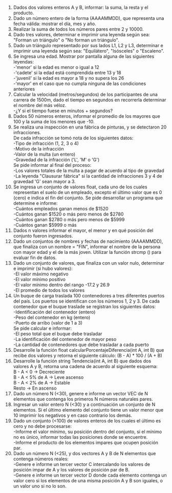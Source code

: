 1. Dados dos valores enteros A y B, informar: la suma, la resta y el producto.  
2. Dado un número entero de la forma (AAAAMMDD), que representa una fecha válida: mostrar el día, mes y año.  
3. Realizar la suma de todos los números pares entre 2 y 10000.  
4. Dado tres valores, determinar e imprimir una leyenda según sea: "Forman un triángulo" o "No forman un triángulo".  
5. Dado un triángulo representado por sus lados L1, L2 y L3, determinar e imprimir una leyenda según sea: "Equilátero", "Isósceles" o "Escaleno".  
6. Se ingresa una edad. Mostrar por pantalla alguna de las siguientes leyendas:  
	-'menor' si la edad es menor o igual a 12  
	-'cadete' si la edad está comprendida entre 13 y 18  
	-'juvenil' si la edad es mayor a 18 y no supera los 26  
	-'mayor' en el caso que no cumpla ninguna de las condiciones anteriores  
7. Calcular la velocidad (metros/segundos) de los participantes de una carrera de 1500m, dado el tiempo en segundos en recorrerla determinar el nombre del más véloz.  
	-¿Y si el tiempo fuese en minutos + segundos?  
8. Dados 50 números enteros, informar el promedio de los mayores que 100 y la suma de los menores que -10.  
9. Se realiza una inspección en una fábrica de pinturas, y se detectaron 20 infracciones.  
De cada infracción se tomó nota de los siguientes datos:  
	-Tipo de infracción (1, 2, 3 o 4)  
	-Motivo de la infracción  
	-Valor de la multa (un entero)  
	-Gravedad de la infracción ('L', 'M' o 'G')  
Se pide informar al final del proceso:  
	-Los valores totales de la multa a pagar de acuerdo al tipo de gravedad  
	-La leyenda "Clausurar fábrica" si la cantidad de infracciones 3 y 4 de gravedad 'G' sean mayor a 3.  
10. Se ingresa un conjunto de valores float, cada uno de los cuales representan el suelo de un empleado, excepto el último valor que es 0 (cero) e indica el fin del conjunto. Se pide desarrollar un programa que determine e informe:  
	-Cuántos empleados ganan menos de $1520  
	-Cuántos ganan $1520 o más pero menos de $2780  
	-Cuántos ganan $2780 o más pero menos de $5999  
	-Cuántos ganan $5999 o más  
11. Dados n valores informar el mayor, el menor y en qué posición del conjunto fueron ingresados.  
12. Dado un conjuntos de nombres y fechas de nacimiento (AAAAMMDD), que finaliza con un nombre = "FIN", informar el nombre de la persona con mayor edad y el de la más joven. Utilizar la función strcmp (<cstring>) para evaluar fin de datos.  
13. Dado un conjunto de valores, que finaliza con un valor nulo, determinar e imprimir (si hubo valores):  
	-El valor máximo negativo  
	-El valor mínimo positivo  
	-El valor mínimo dentro del rango -17.2 y 26.9  
	-El promedio de todos los valores  
14. Un buque de carga traslada 100 contenedores a tres diferentes puertos del país. Los puertos se identifican con los números 1, 2 y 3. De cada contenedor que el buque traslade se registran los siguientes datos:  
	-Identificación del contenedor (entero)  
	-Peso del contenedor en kg (entero)  
	-Puerto de arribo (valor de 1 a 3)  
Se pide calcular e informar:  
	-El peso total que el buque debe trasladar  
	-La identificación del contenedor de mayor peso  
	-La cantidad de contenedores que debe trasladar a cada puerto  
15. Desarrolle la función float calcularPorcentajeDiferencia(int A, int B) que recibe dos valores y retorna el siguiente cálculo: (B - A) * 100 / (A + B)  
16. Desarrolle la función string Tendencia(int A, int B) que dados dos valores A y B, retorna una cadena de acuerdo al siguiente esquema:  
B - A < 0 -> Decreciente  
B - A < 5% de A -> Leve ascenso  
B - A < 2% de A -> Estable  
Resto -> En ascenso  
17. Dado un número N (<30), genere e informe un vector VEC de N elementos que contenga los primeros N números naturales pares.  
18. Ingresar un valor entero N (<30) y a continuación un conjunto de N elementos. Si el último elemento del conjunto tiene un valor menor que 10 imprimir los negativos y en caso contrario los demás.  
19. Dado un conjunto (<100) de valores enteros de los cuales el último es cero y no debe procesarse:  
    	-Informe el valor mínimo, su posición dentro del conjunto, si el mínimo no es único, informar todas las posiciones donde se encuentre.  
    	-Informe el producto de los elementos impares que ocupen posición par.  
20. Dado un número N (<25), y dos vectores A y B de N elementos que contenga números reales:  
    	-Genere e informe un tercer vector C intercalando los valores de posición impar de A y los valores de posición par de B.  
    	-Genere e informe un tercer vector D donde cada elemento contenga un valor cero si los elementos de una misma posición A y B son iguales, o un valor uno si 
  	no lo son.  
